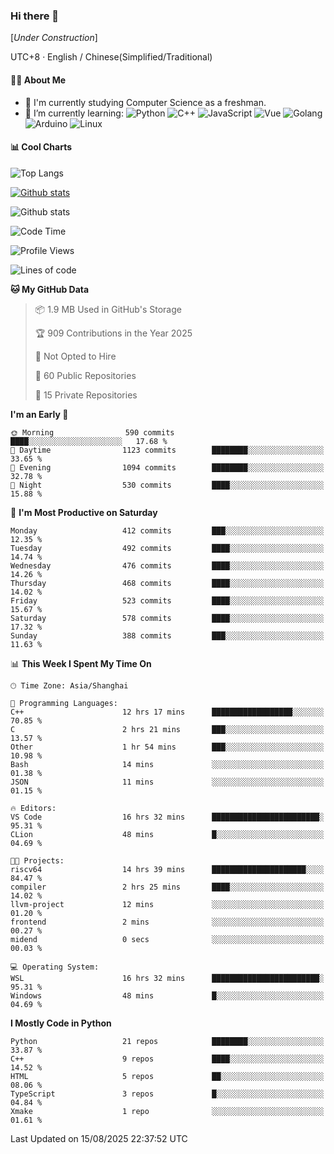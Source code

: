 ### Hi there 👋

\[*Under Construction*\]

UTC+8 · English / Chinese(Simplified/Traditional)

<!--
**NoNormalCreeper/NoNormalCreeper** is a ✨ _special_ ✨ repository because its `README.md` (this file) appears on your GitHub profile.

Here are some ideas to get you started:

- 🔭 I’m currently working on ...
- 🌱 I’m currently learning ...
- 👯 I’m looking to collaborate on ...
- 🤔 I’m looking for help with ...
- 💬 Ask me about ...
- 📫 How to reach me: ...
- 😄 Pronouns: ...
- ⚡ Fun fact: ...
-->

#### 👩‍💻 About Me

- 🏫 I'm currently studying Computer Science as a freshman.
- 🌱 I’m currently learning: 
![Python](https://img.shields.io/badge/-Python-blue?style=flat-square&logo=Python&logoColor=fff)
![C++](https://img.shields.io/badge/-C%2B%2B-00599C?style=flat-square&logo=C%2B%2B&logoColor=fff)
![JavaScript](https://img.shields.io/badge/-JavaScript-ffca18?style=flat-square&logo=JavaScript&logoColor=fff)
![Vue](https://img.shields.io/badge/-Vue-4FC08D?style=flat-square&logo=Vue.js&logoColor=fff)
![Golang](https://img.shields.io/badge/-Go-007d9c?style=flat-square&logo=Go&logoColor=fff)
![Arduino](https://img.shields.io/badge/-Arduino-00979D?style=flat-square&logo=Arduino&logoColor=fff)
![Linux](https://img.shields.io/badge/-Linux-FCC624?style=flat-square&logo=Linux&logoColor=fff)

#### 📊 Cool Charts

![Top Langs](https://readme-stats-zeta-six.vercel.app/api/top-langs/?username=NoNormalCreeper&layout=compact)

[![Github stats](https://readme-stats-zeta-six.vercel.app/api?username=NoNormalCreeper&show=reviews,discussions_started,discussions_answered,prs_merged,prs_merged_percentage)](https://github.com/anuraghazra/github-readme-stats)

![Github stats](https://github-profile-trophy.vercel.app/?username=NoNormalCreeper)


<!--START_SECTION:waka-->
![Code Time](http://img.shields.io/badge/Code%20Time-772%20hrs%2054%20mins-blue)

![Profile Views](http://img.shields.io/badge/Profile%20Views-5-blue)

![Lines of code](https://img.shields.io/badge/From%20Hello%20World%20I%27ve%20Written-4.3%20million%20lines%20of%20code-blue)

**🐱 My GitHub Data** 

> 📦 1.9 MB Used in GitHub's Storage 
 > 
> 🏆 909 Contributions in the Year 2025
 > 
> 🚫 Not Opted to Hire
 > 
> 📜 60 Public Repositories 
 > 
> 🔑 15 Private Repositories 
 > 
**I'm an Early 🐤** 

```text
🌞 Morning                590 commits         ████░░░░░░░░░░░░░░░░░░░░░   17.68 % 
🌆 Daytime                1123 commits        ████████░░░░░░░░░░░░░░░░░   33.65 % 
🌃 Evening                1094 commits        ████████░░░░░░░░░░░░░░░░░   32.78 % 
🌙 Night                  530 commits         ████░░░░░░░░░░░░░░░░░░░░░   15.88 % 
```
📅 **I'm Most Productive on Saturday** 

```text
Monday                   412 commits         ███░░░░░░░░░░░░░░░░░░░░░░   12.35 % 
Tuesday                  492 commits         ████░░░░░░░░░░░░░░░░░░░░░   14.74 % 
Wednesday                476 commits         ████░░░░░░░░░░░░░░░░░░░░░   14.26 % 
Thursday                 468 commits         ████░░░░░░░░░░░░░░░░░░░░░   14.02 % 
Friday                   523 commits         ████░░░░░░░░░░░░░░░░░░░░░   15.67 % 
Saturday                 578 commits         ████░░░░░░░░░░░░░░░░░░░░░   17.32 % 
Sunday                   388 commits         ███░░░░░░░░░░░░░░░░░░░░░░   11.63 % 
```


📊 **This Week I Spent My Time On** 

```text
🕑︎ Time Zone: Asia/Shanghai

💬 Programming Languages: 
C++                      12 hrs 17 mins      ██████████████████░░░░░░░   70.85 % 
C                        2 hrs 21 mins       ███░░░░░░░░░░░░░░░░░░░░░░   13.57 % 
Other                    1 hr 54 mins        ███░░░░░░░░░░░░░░░░░░░░░░   10.98 % 
Bash                     14 mins             ░░░░░░░░░░░░░░░░░░░░░░░░░   01.38 % 
JSON                     11 mins             ░░░░░░░░░░░░░░░░░░░░░░░░░   01.15 % 

🔥 Editors: 
VS Code                  16 hrs 32 mins      ████████████████████████░   95.31 % 
CLion                    48 mins             █░░░░░░░░░░░░░░░░░░░░░░░░   04.69 % 

🐱‍💻 Projects: 
riscv64                  14 hrs 39 mins      █████████████████████░░░░   84.47 % 
compiler                 2 hrs 25 mins       ████░░░░░░░░░░░░░░░░░░░░░   14.02 % 
llvm-project             12 mins             ░░░░░░░░░░░░░░░░░░░░░░░░░   01.20 % 
frontend                 2 mins              ░░░░░░░░░░░░░░░░░░░░░░░░░   00.27 % 
midend                   0 secs              ░░░░░░░░░░░░░░░░░░░░░░░░░   00.03 % 

💻 Operating System: 
WSL                      16 hrs 32 mins      ████████████████████████░   95.31 % 
Windows                  48 mins             █░░░░░░░░░░░░░░░░░░░░░░░░   04.69 % 
```

**I Mostly Code in Python** 

```text
Python                   21 repos            ████████░░░░░░░░░░░░░░░░░   33.87 % 
C++                      9 repos             ████░░░░░░░░░░░░░░░░░░░░░   14.52 % 
HTML                     5 repos             ██░░░░░░░░░░░░░░░░░░░░░░░   08.06 % 
TypeScript               3 repos             █░░░░░░░░░░░░░░░░░░░░░░░░   04.84 % 
Xmake                    1 repo              ░░░░░░░░░░░░░░░░░░░░░░░░░   01.61 % 
```




 Last Updated on 15/08/2025 22:37:52 UTC
<!--END_SECTION:waka-->

